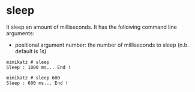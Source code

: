# sleep

It sleep an amount of milliseconds. It has the following command line arguments:

* positional argument number: the number of milliseconds to sleep (n.b. default is 1s)

```
mimikatz # sleep
Sleep : 1000 ms... End !
```

```
mimikatz # sleep 600
Sleep : 600 ms... End !
```
